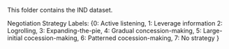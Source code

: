 This folder contains the IND dataset.

Negotiation Strategy Labels:
{0: Active listening,
 1: Leverage information
 2: Logrolling,
 3: Expanding-the-pie, 
 4: Gradual concession-making,
 5: Large-initial cocession-making,
 6: Patterned cocession-making,
 7: No strategy
}
					
